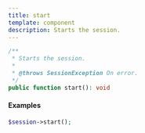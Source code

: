 ```yaml
---
title: start
template: component
description: Starts the session.
---
```


```php
/**
 * Starts the session.
 *
 * @throws SessionException On error.
 */
public function start(): void
```

#### Examples

```php
$session->start();
```
